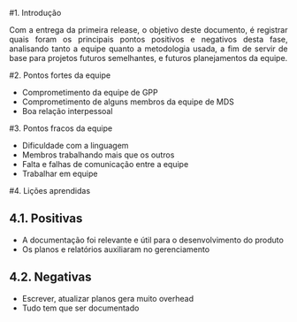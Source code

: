 #1. Introdução 
<p align="justify">Com a entrega da primeira release, o objetivo deste documento, é registrar quais foram os principais pontos positivos e negativos desta fase, analisando tanto a equipe quanto a metodologia usada, a fim de servir de base para projetos futuros semelhantes, e futuros planejamentos da equipe.</p>

#2. Pontos fortes da equipe
- Comprometimento da equipe de GPP
- Comprometimento de alguns membros da equipe de MDS
- Boa relação interpessoal

#3. Pontos fracos da equipe
- Dificuldade com a linguagem
- Membros trabalhando mais que os outros
- Falta e falhas de comunicação entre a equipe 
- Trabalhar em equipe

#4. Lições aprendidas

## 4.1. Positivas
- A documentação foi relevante e útil para o desenvolvimento do produto
- Os planos e relatórios auxiliaram no gerenciamento

## 4.2. Negativas
- Escrever, atualizar planos gera muito overhead
- Tudo tem que ser documentado